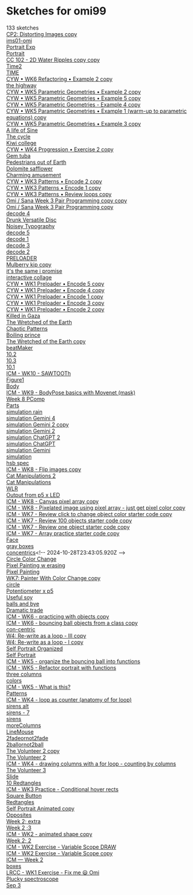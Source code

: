 # Sketches for omi99
133 sketches  
[CP2: Distorting Images copy](https://editor.p5js.org/omi99/sketches/TnYQZuyd_r)<!-- 2025-03-21T14:42:23.860Z -->  
[ims01-omi](https://editor.p5js.org/omi99/sketches/dkNqmOWwE)<!-- 2025-03-21T13:46:27.068Z -->  
[Portrait Exp](https://editor.p5js.org/omi99/sketches/mHMXjWGxF)<!-- 2025-03-20T23:43:37.614Z -->  
[Portrait](https://editor.p5js.org/omi99/sketches/tPrvGvI-8)<!-- 2025-03-17T01:06:04.671Z -->  
[CC 102 - 2D Water Ripples copy copy](https://editor.p5js.org/omi99/sketches/Qej74QGZV)<!-- 2025-03-14T14:55:44.651Z -->  
[Time2](https://editor.p5js.org/omi99/sketches/OOxEXNkjm)<!-- 2025-03-10T00:07:38.210Z -->  
[TIME](https://editor.p5js.org/omi99/sketches/a6uX2x0C9)<!-- 2025-03-09T23:38:54.568Z -->  
[CYW • WK6 Refactoring • Example 2 copy](https://editor.p5js.org/omi99/sketches/tw8BVa0-0)<!-- 2025-03-03T16:01:51.534Z -->  
[the highway](https://editor.p5js.org/omi99/sketches/ou7d_FZKZ)<!-- 2025-03-03T02:31:46.068Z -->  
[CYW • WK5 Parametric Geometries • Example 2 copy](https://editor.p5js.org/omi99/sketches/9bjF0Oic4)<!-- 2025-03-03T00:20:44.154Z -->  
[CYW • WK5 Parametric Geometries • Example 5 copy](https://editor.p5js.org/omi99/sketches/7EtVXprkq)<!-- 2025-03-02T22:58:59.189Z -->  
[CYW • WK5 Parametric Geometries - Example 4 copy](https://editor.p5js.org/omi99/sketches/1FFNORsfz)<!-- 2025-03-02T22:50:18.208Z -->  
[CYW • WK5 Parametric Geometries • Example 1 (warm-up to parametric equations) copy](https://editor.p5js.org/omi99/sketches/ktldKae_p)<!-- 2025-03-02T22:28:19.571Z -->  
[CYW • WK5 Parametric Geometries • Example 3 copy](https://editor.p5js.org/omi99/sketches/kL477FGju)<!-- 2025-03-02T22:28:06.717Z -->  
[A life of Sine](https://editor.p5js.org/omi99/sketches/ECwRWXTSC)<!-- 2025-02-24T15:11:51.127Z -->  
[The cycle](https://editor.p5js.org/omi99/sketches/RF8rdo-Kj)<!-- 2025-02-24T03:34:42.945Z -->  
[Kiwi college](https://editor.p5js.org/omi99/sketches/_fclrdD1I)<!-- 2025-02-24T01:59:38.824Z -->  
[CYW • WK4 Progression • Exercise 2 copy](https://editor.p5js.org/omi99/sketches/LFSzWUALc)<!-- 2025-02-24T01:48:03.124Z -->  
[Gem tuba](https://editor.p5js.org/omi99/sketches/fn36LLIGk)<!-- 2025-02-24T01:33:38.804Z -->  
[Pedestrians out of Earth](https://editor.p5js.org/omi99/sketches/b4ev6Eoy6)<!-- 2025-02-21T19:17:04.585Z -->  
[Dolomite safflower](https://editor.p5js.org/omi99/sketches/oVygOG6vo)<!-- 2025-02-18T05:43:18.736Z -->  
[Charming amusement](https://editor.p5js.org/omi99/sketches/slk4Ft2Wn)<!-- 2025-02-18T05:37:28.317Z -->  
[CYW • WK3 Patterns • Encode 2 copy](https://editor.p5js.org/omi99/sketches/6Kb0D3tAE)<!-- 2025-02-18T04:35:54.124Z -->  
[CYW • WK3 Patterns • Encode 1 copy](https://editor.p5js.org/omi99/sketches/P5LoQwzMj)<!-- 2025-02-18T04:18:55.634Z -->  
[CYW • WK3 Patterns • Review loops copy](https://editor.p5js.org/omi99/sketches/8-jOtm-r0)<!-- 2025-02-18T04:03:42.363Z -->  
[Omi / Sana Week 3 Pair Programming copy copy](https://editor.p5js.org/omi99/sketches/mAvXnKiBf)<!-- 2025-02-10T16:37:51.456Z -->  
[Omi / Sana Week 3 Pair Programming copy](https://editor.p5js.org/omi99/sketches/ae2YlosR6)<!-- 2025-02-10T16:04:21.061Z -->  
[decode 4](https://editor.p5js.org/omi99/sketches/pma_yybUx)<!-- 2025-02-10T14:44:32.321Z -->  
[Drunk Versatile Disc](https://editor.p5js.org/omi99/sketches/r947LDbbR)<!-- 2025-02-10T00:23:38.582Z -->  
[Noisey Typography](https://editor.p5js.org/omi99/sketches/wdqVDr177)<!-- 2025-02-09T23:00:27.903Z -->  
[decode 5](https://editor.p5js.org/omi99/sketches/Y_M1tINRl)<!-- 2025-02-09T22:33:15.375Z -->  
[decode 1](https://editor.p5js.org/omi99/sketches/6mNr964zA)<!-- 2025-02-09T21:57:37.613Z -->  
[decode 3](https://editor.p5js.org/omi99/sketches/QX_laX8YY)<!-- 2025-02-09T21:35:43.706Z -->  
[decode 2](https://editor.p5js.org/omi99/sketches/_uLn57-zO)<!-- 2025-02-09T20:34:28.990Z -->  
[PRELOADER](https://editor.p5js.org/omi99/sketches/j9-Yz__1U)<!-- 2025-02-03T16:58:18.246Z -->  
[Mulberry kip copy](https://editor.p5js.org/omi99/sketches/Hn_c-pBxp)<!-- 2025-02-03T15:22:41.820Z -->  
[it's the same i promise](https://editor.p5js.org/omi99/sketches/W4il2JnaG)<!-- 2025-02-03T15:17:22.306Z -->  
[interactive collage](https://editor.p5js.org/omi99/sketches/8ZDpzoZMq)<!-- 2025-02-02T22:14:18.419Z -->  
[CYW • WK1 Preloader • Encode 5 copy](https://editor.p5js.org/omi99/sketches/dXhNmX8ye)<!-- 2025-02-02T21:57:51.262Z -->  
[CYW • WK1 Preloader • Encode 4 copy](https://editor.p5js.org/omi99/sketches/FA0Uh7dN6)<!-- 2025-02-02T21:43:56.732Z -->  
[CYW • WK1 Preloader • Encode 1 copy](https://editor.p5js.org/omi99/sketches/VEox0djNl)<!-- 2025-02-02T21:35:25.990Z -->  
[CYW • WK1 Preloader • Encode 3 copy](https://editor.p5js.org/omi99/sketches/Mcwaoyc5w)<!-- 2025-02-02T21:30:40.943Z -->  
[CYW • WK1 Preloader • Encode 2 copy](https://editor.p5js.org/omi99/sketches/8uCMZMiMx)<!-- 2025-02-02T21:13:24.551Z -->  
[Killed in Gaza](https://editor.p5js.org/omi99/sketches/Q-ZqA6VJY)<!-- 2024-12-14T00:50:48.513Z -->  
[The Wretched of the Earth](https://editor.p5js.org/omi99/sketches/3M6QzUH8B)<!-- 2024-12-10T02:18:32.018Z -->  
[Chaotic Patterns](https://editor.p5js.org/omi99/sketches/wUqwOGKd5)<!-- 2024-12-10T01:19:15.882Z -->  
[Boiling prince](https://editor.p5js.org/omi99/sketches/YXkUQTXJN)<!-- 2024-12-05T21:57:15.036Z -->  
[The Wretched of the Earth copy](https://editor.p5js.org/omi99/sketches/yFxEmMALR)<!-- 2024-11-30T18:22:34.826Z -->  
[beatMaker](https://editor.p5js.org/omi99/sketches/FkgN_z53R)<!-- 2024-11-24T19:49:52.471Z -->  
[10.2](https://editor.p5js.org/omi99/sketches/Dd4MxknJH)<!-- 2024-11-20T05:41:46.282Z -->  
[10.3](https://editor.p5js.org/omi99/sketches/TD5Y0QD54)<!-- 2024-11-18T01:36:26.979Z -->  
[10.1](https://editor.p5js.org/omi99/sketches/N3tL9l8Xt)<!-- 2024-11-18T00:44:39.705Z -->  
[ICM - WK10 - SAWTOOTh](https://editor.p5js.org/omi99/sketches/snDE6kWpv)<!-- 2024-11-12T22:38:50.676Z -->  
[Figure1](https://editor.p5js.org/omi99/sketches/D3Tk_6wK3)<!-- 2024-11-11T20:49:43.164Z -->  
[Body](https://editor.p5js.org/omi99/sketches/rHoP-9WRK)<!-- 2024-11-09T19:43:58.870Z -->  
[ICM - WK9 - BodyPose basics with Movenet (mask)](https://editor.p5js.org/omi99/sketches/-sNzYr4pj)<!-- 2024-11-09T19:24:20.408Z -->  
[Week 8 PComp](https://editor.p5js.org/omi99/sketches/Xs9G-dP2M)<!-- 2024-11-04T21:14:48.621Z -->  
[Parts](https://editor.p5js.org/omi99/sketches/goECzoEGe)<!-- 2024-11-04T01:42:21.279Z -->  
[simulation rain](https://editor.p5js.org/omi99/sketches/FpD8646Nt)<!-- 2024-11-03T20:58:40.435Z -->  
[simulation Gemini 4](https://editor.p5js.org/omi99/sketches/t456Zcr1E)<!-- 2024-11-02T23:35:47.023Z -->  
[simulation Gemini 2 copy](https://editor.p5js.org/omi99/sketches/Baqlq3ict)<!-- 2024-11-02T23:07:22.501Z -->  
[simulation Gemini 2](https://editor.p5js.org/omi99/sketches/zQvkgcCUB)<!-- 2024-11-02T23:04:36.110Z -->  
[simulation ChatGPT 2](https://editor.p5js.org/omi99/sketches/veiVwkkXi)<!-- 2024-11-02T23:00:26.689Z -->  
[simulation ChatGPT](https://editor.p5js.org/omi99/sketches/a0DU4rcbE)<!-- 2024-11-02T22:58:47.120Z -->  
[simulation Gemini](https://editor.p5js.org/omi99/sketches/6QDnKL09O)<!-- 2024-11-02T22:54:36.850Z -->  
[simulation](https://editor.p5js.org/omi99/sketches/o9Ajy_fTB)<!-- 2024-11-02T22:27:09.947Z -->  
[hsb spec](https://editor.p5js.org/omi99/sketches/2iZvgF3xn)<!-- 2024-11-02T22:10:02.950Z -->  
[ICM - WK8 - Flip images copy](https://editor.p5js.org/omi99/sketches/TKnm9OExW)<!-- 2024-11-02T21:07:56.842Z -->  
[Cat Manipulations 2](https://editor.p5js.org/omi99/sketches/wKVIk457K)<!-- 2024-11-02T21:04:29.858Z -->  
[Cat Manipulations](https://editor.p5js.org/omi99/sketches/eyJjQ9u5p)<!-- 2024-11-02T20:51:09.143Z -->  
[WLR](https://editor.p5js.org/omi99/sketches/cbb5ffsFQ)<!-- 2024-11-02T20:28:20.118Z -->  
[Output from p5 x LED](https://editor.p5js.org/omi99/sketches/YBufNzPyA)<!-- 2024-10-29T21:14:45.562Z -->  
[ICM - WK8 - Canvas pixel array copy](https://editor.p5js.org/omi99/sketches/KH-UYWxdK)<!-- 2024-10-29T19:32:15.732Z -->  
[ICM - WK8 - Pixelated image using pixel array - just get pixel color copy](https://editor.p5js.org/omi99/sketches/fMZDh_FG0)<!-- 2024-10-29T19:32:10.028Z -->  
[ICM - WK7 - Review click to change object color starter code copy](https://editor.p5js.org/omi99/sketches/QARR0zAaF)<!-- 2024-10-29T03:21:14.912Z -->  
[ICM - WK7 - Review 100 objects starter code copy](https://editor.p5js.org/omi99/sketches/jOySn2TOu)<!-- 2024-10-29T03:15:42.496Z -->  
[ICM - WK7 - Review one object starter code copy](https://editor.p5js.org/omi99/sketches/uWThQ78Zq)<!-- 2024-10-29T03:11:04.581Z -->  
[ICM - WK7 - Array practice starter code copy](https://editor.p5js.org/omi99/sketches/08eYo4xLP)<!-- 2024-10-29T01:25:17.906Z -->  
[Face](https://editor.p5js.org/omi99/sketches/6gCTs4Rnf)<!-- 2024-10-29T00:23:54.426Z -->  
[gray boxes](https://editor.p5js.org/omi99/sketches/n3wG7ov5c)<!-- 2024-10-29T00:14:07.465Z -->  
[concentrics](https://editor.p5js.org/omi99/sketches/5OUFJHyo_)<!-- 2024-10-28T23:43:05.920Z -->  
[Circle Color Change](https://editor.p5js.org/omi99/sketches/nPWPnac5A)<!-- 2024-10-28T22:26:51.128Z -->  
[Pixel Painting w erasing](https://editor.p5js.org/omi99/sketches/BPNUihfdY)<!-- 2024-10-28T22:20:40.716Z -->  
[Pixel Painting](https://editor.p5js.org/omi99/sketches/Sqr_UGkbr)<!-- 2024-10-28T22:13:12.258Z -->  
[WK7: Painter With Color Change copy](https://editor.p5js.org/omi99/sketches/I_Sv-qYhD)<!-- 2024-10-28T22:10:11.611Z -->  
[circle](https://editor.p5js.org/omi99/sketches/9Ife9xRyL)<!-- 2024-10-28T22:03:43.355Z -->  
[Potentiometer x p5](https://editor.p5js.org/omi99/sketches/n5d4rZEgt)<!-- 2024-10-28T20:29:44.776Z -->  
[Useful soy](https://editor.p5js.org/omi99/sketches/514d4Oj01)<!-- 2024-10-15T00:37:49.608Z -->  
[balls and bye](https://editor.p5js.org/omi99/sketches/KBwqm314z)<!-- 2024-10-14T17:30:56.480Z -->  
[Dramatic trade](https://editor.p5js.org/omi99/sketches/N8DERHF40)<!-- 2024-10-14T15:11:58.810Z -->  
[ICM - WK6 - practicing with objects copy](https://editor.p5js.org/omi99/sketches/TjAi84BJd)<!-- 2024-10-14T14:43:34.527Z -->  
[ICM - WK6 - bouncing ball objects from a class copy](https://editor.p5js.org/omi99/sketches/5qMHgBd_t)<!-- 2024-10-09T00:52:15.573Z -->  
[con-centric](https://editor.p5js.org/omi99/sketches/zmESzsl2y)<!-- 2024-10-07T00:41:34.479Z -->  
[W4: Re-write as a loop - III copy](https://editor.p5js.org/omi99/sketches/vNhvWv8u1)<!-- 2024-10-04T18:35:32.098Z -->  
[W4: Re-write as a loop - I copy](https://editor.p5js.org/omi99/sketches/4RiSWFXK-)<!-- 2024-10-04T18:21:58.050Z -->  
[Self Portrait Organized](https://editor.p5js.org/omi99/sketches/Iba3tmnxp)<!-- 2024-10-03T19:18:50.599Z -->  
[Self Portrait](https://editor.p5js.org/omi99/sketches/JPhlekWPx)<!-- 2024-10-03T19:13:04.869Z -->  
[ICM - WK5 - organize the bouncing ball into functions](https://editor.p5js.org/omi99/sketches/_2ooWgaDg)<!-- 2024-10-03T19:09:37.722Z -->  
[ICM - WK5 - Refactor portrait with functions](https://editor.p5js.org/omi99/sketches/whm_WjoRe)<!-- 2024-10-03T18:56:04.085Z -->  
[three columns](https://editor.p5js.org/omi99/sketches/opBEfVgBZ)<!-- 2024-10-03T00:03:39.667Z -->  
[colors](https://editor.p5js.org/omi99/sketches/ZfKET2ngX)<!-- 2024-10-02T22:39:13.977Z -->  
[ICM - WK5 - What is this?](https://editor.p5js.org/omi99/sketches/_PfsQS2EM)<!-- 2024-10-01T20:21:10.442Z -->  
[Patterns](https://editor.p5js.org/omi99/sketches/N6ac3Ih4o)<!-- 2024-10-01T03:55:08.151Z -->  
[ICM - WK4 - loop as counter (anatomy of for loop)](https://editor.p5js.org/omi99/sketches/2i419es6o)<!-- 2024-09-29T20:31:49.485Z -->  
[sirens alt](https://editor.p5js.org/omi99/sketches/u53hF3T8N)<!-- 2024-09-28T03:31:26.922Z -->  
[sirens - 7](https://editor.p5js.org/omi99/sketches/XcN3RzjNV)<!-- 2024-09-28T03:23:35.706Z -->  
[sirens](https://editor.p5js.org/omi99/sketches/Pfq0-vmon)<!-- 2024-09-28T03:10:07.929Z -->  
[moreColumns](https://editor.p5js.org/omi99/sketches/qMKDR5M6C)<!-- 2024-09-28T03:03:20.421Z -->  
[LineMouse](https://editor.p5js.org/omi99/sketches/8P_a4OcGy)<!-- 2024-09-28T02:43:08.483Z -->  
[2fadeornot2fade](https://editor.p5js.org/omi99/sketches/KaMRuGrFo)<!-- 2024-09-28T01:42:07.507Z -->  
[2ballornot2ball](https://editor.p5js.org/omi99/sketches/c2BzDZPJu)<!-- 2024-09-28T01:32:36.555Z -->  
[The Volunteer 2 copy](https://editor.p5js.org/omi99/sketches/Jeu_hFhbR)<!-- 2024-09-25T22:31:43.891Z -->  
[The Volunteer 2](https://editor.p5js.org/omi99/sketches/VEYLy1Kfn)<!-- 2024-09-25T22:31:16.317Z -->  
[ICM - WK4 - drawing columns with a for loop - counting by columns](https://editor.p5js.org/omi99/sketches/2pOIeMQEOc)<!-- 2024-09-24T18:25:41.782Z -->  
[The Volunteer 3](https://editor.p5js.org/omi99/sketches/mdB8ctHEh)<!-- 2024-09-20T18:14:58.368Z -->  
[Slide](https://editor.p5js.org/omi99/sketches/hKuoZaNOT)<!-- 2024-09-19T20:47:43.259Z -->  
[10 Redtangles](https://editor.p5js.org/omi99/sketches/FllHYkIKA)<!-- 2024-09-19T17:00:05.405Z -->  
[ICM - WK3 Practice - Conditional hover rects](https://editor.p5js.org/omi99/sketches/fltMe9LcE)<!-- 2024-09-19T16:51:29.795Z -->  
[Square Button](https://editor.p5js.org/omi99/sketches/l1XlmEZpw)<!-- 2024-09-19T16:49:01.394Z -->  
[Redtangles](https://editor.p5js.org/omi99/sketches/hrhfsjJzA)<!-- 2024-09-17T18:04:29.848Z -->  
[Self Portrait Animated copy](https://editor.p5js.org/omi99/sketches/C3crCrheb)<!-- 2024-09-16T17:20:44.333Z -->  
[Opposites](https://editor.p5js.org/omi99/sketches/ok3MXUVFn)<!-- 2024-09-16T16:44:09.368Z -->  
[Week 2; extra](https://editor.p5js.org/omi99/sketches/e_1KNPodv)<!-- 2024-09-12T20:55:46.825Z -->  
[Week 2 ;3](https://editor.p5js.org/omi99/sketches/Nbw0vd4nX)<!-- 2024-09-12T17:35:38.994Z -->  
[ICM - WK2 - animated shape copy](https://editor.p5js.org/omi99/sketches/8xkfuEtOe5)<!-- 2024-09-12T17:09:52.167Z -->  
[Week 2; 2](https://editor.p5js.org/omi99/sketches/7SyQFc8Uu)<!-- 2024-09-12T16:50:24.335Z -->  
[ICM - WK2 Exercise - Variable Scope DRAW](https://editor.p5js.org/omi99/sketches/3K_9Ca986)<!-- 2024-09-12T16:42:43.959Z -->  
[ICM - WK2 Exercise - Variable Scope copy](https://editor.p5js.org/omi99/sketches/koyKkl5LW)<!-- 2024-09-12T16:41:38.687Z -->  
[ICM — Week 2](https://editor.p5js.org/omi99/sketches/9mrNEPVUI)<!-- 2024-09-10T16:59:26.994Z -->  
[boxes](https://editor.p5js.org/omi99/sketches/-0y6VPVH2)<!-- 2024-09-10T01:08:19.895Z -->  
[LRCC - WK1 Exercise - Fix me 😃 Omi](https://editor.p5js.org/omi99/sketches/p_q9GSNjQ)<!-- 2024-09-05T23:45:11.519Z -->  
[Plucky spectroscope](https://editor.p5js.org/omi99/sketches/-5Cy_QtzN)<!-- 2024-09-05T23:32:33.619Z -->  
[Sep 3](https://editor.p5js.org/omi99/sketches/AQ6Pym24J)<!-- 2024-09-05T21:11:35.627Z -->  